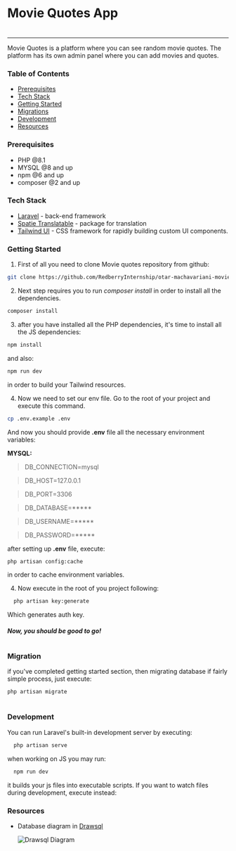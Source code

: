 
<div style="display:flex; align-items: center">
  <h1 style="position:relative; top: -6px">Movie Quotes App</h1>
</div>

---
Movie Quotes is a platform where you can see random movie quotes.
The platform has its own admin panel where you can add movies and quotes.

### Table of Contents
* [Prerequisites](#prerequisites)
* [Tech Stack](#tech-stack)
* [Getting Started](#getting-started)
* [Migrations](#migration)
* [Development](#development)
* [Resources](#resources)


### Prerequisites

* PHP @8.1
* MYSQL @8 and up
* npm @6 and up
* composer @2 and up



### Tech Stack

*  [Laravel](https://laravel.com/docs/9.x) - back-end framework
*  [Spatie Translatable](https://github.com/spatie/laravel-translatable) - package for translation
*  [Tailwind UI](https://tailwindcss.com/docs/installation) - CSS framework for rapidly building custom UI components.


### Getting Started
1. First of all you need to clone Movie quotes repository from github:
```sh
git clone https://github.com/RedberryInternship/otar-machavariani-movie-quotes.git
```

2. Next step requires you to run *composer install* in order to install all the dependencies.
```sh
composer install
```

3. after you have installed all the PHP dependencies, it's time to install all the JS dependencies:
```sh
npm install
```

and also:
```sh
npm run dev
```
in order to build your Tailwind resources.

4. Now we need to set our env file. Go to the root of your project and execute this command.
```sh
cp .env.example .env
```
And now you should provide **.env** file all the necessary environment variables:


**MYSQL:**
>DB_CONNECTION=mysql

>DB_HOST=127.0.0.1

>DB_PORT=3306

>DB_DATABASE=*****

>DB_USERNAME=*****

>DB_PASSWORD=*****


after setting up **.env** file, execute:
```sh
php artisan config:cache
```
in order to cache environment variables.



4. Now execute in the root of you project following:
```sh
  php artisan key:generate
```
Which generates auth key.

##### Now, you should be good to go!


#
### Migration
if you've completed getting started section, then migrating database if fairly simple process, just execute:
```sh
php artisan migrate
```


#
### Development

You can run Laravel's built-in development server by executing:

```sh
  php artisan serve
```

when working on JS you may run:

```sh
  npm run dev
```
it builds your js files into executable scripts.
If you want to watch files during development, execute instead:



### Resources
* Database diagram in [Drawsql](https://drawsql.app/teams/otar-matchavarianis-team/diagrams/movie-quotes)

  ![Drawsql Diagram](public/storage/img/drawSQL-export-2022-09-06_11_05.png "Drawsql")
